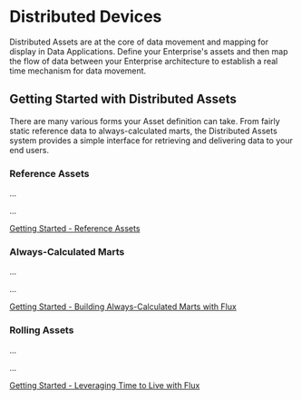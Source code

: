 # Distributed Devices

Distributed Assets are at the core of data movement and mapping for display in Data Applications. Define your
Enterprise's assets and then map the flow of data between your Enterprise architecture to establish a real time
mechanism for data movement.

## Getting Started with Distributed Assets

There are many various forms your Asset definition can take. From fairly static reference data to
always-calculated marts, the Distributed Assets system provides a simple interface for retrieving and
delivering data to your end users.

### Reference Assets

...

...

[Getting Started - Reference Assets](getting-started/reference-assets.md)

### Always-Calculated Marts

...

...

[Getting Started - Building Always-Calculated Marts with Flux](getting-started/always-calculated-assets.md)

### Rolling Assets

...

...

[Getting Started - Leveraging Time to Live with Flux](getting-started/ttl-assets.md)
